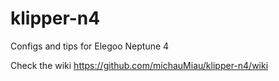 # klipper-n4
Configs and tips for Elegoo Neptune 4 

Check the wiki
https://github.com/michauMiau/klipper-n4/wiki
